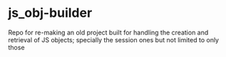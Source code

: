 # js_obj-builder
Repo for re-making an old project built for handling the creation and retrieval of JS objects; specially the session ones but not limited to only those
